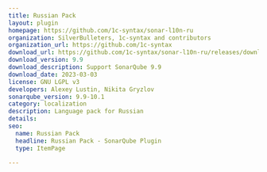 ```yaml
---
title: Russian Pack
layout: plugin
homepage: https://github.com/1c-syntax/sonar-l10n-ru
organization: SilverBulleters, 1c-syntax and contributors
organization_url: https://github.com/1c-syntax
download_url: https://github.com/1c-syntax/sonar-l10n-ru/releases/download/v9.9/sonar-l10n-ru-plugin-9.9.jar
download_version: 9.9
download_description: Support SonarQube 9.9
download_date: 2023-03-03
license: GNU LGPL v3
developers: Alexey Lustin, Nikita Gryzlov
sonarqube_version: 9.9-10.1
category: localization
description: Language pack for Russian
details: 
seo:
  name: Russian Pack
  headline: Russian Pack - SonarQube Plugin
  type: ItemPage

---
```

